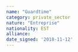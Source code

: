 ```yaml
---
name: "Guardtime"
category: private_sector
nature: "Entreprise"
nationality: EST
alliance: 
date_signed: '2018-11-12'
---
```

    